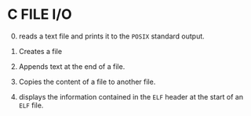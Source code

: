 # C FILE I/O

0. reads a text file and prints it to the <code>POSIX</code> standard output.

1. Creates a file

2. Appends text at the end of a file.

3. Copies the content of a file to another file.

4. displays the information contained in the <code>ELF</code> header at the start of an <code>ELF</code> file.
